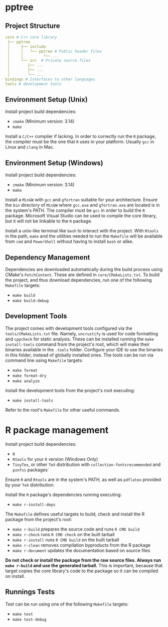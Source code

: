 # pptree

## Project Structure

```yaml
core # C++ core library
 ├── pptree
 │     ├── include
 │     │   └── pptree # Public header files
 │     │         └── ...
 │     └── src  # Private source files
 │        ├── ...
 │        ├── ...
 │        └── ...
bindings # Interfaces to other languages
tools # development tools
```

## Environment Setup (Unix)

Install project build dependencies:

- `cmake` (Minimum version: 3.14)
- `make`

Install a `C/C++` compiler if lacking. In order to correctly run the `R` package, the compiler must be the one that `R` uses in your platform. Usually `gcc` in Linux and `clang` in Mac.

## Environment Setup (Windows)

Install project build dependencies:

- `cmake` (Minimum version: 3.14)
- `make`

Install a `MinGW` with `gcc` and `gfortran` suitable for your architecture. Ensure the `bin` directory of `MinGW` where `gcc.exe` and `gfortran.exe` are located is in the system's PATH. The compiler must be `gcc` in order to build the `R` package. Microsoft Visual Studio can be used to compile the core library, but it will not be linkable to the `R` package.

Install a unix-like terminal like `bash` to interact with the project. With `Rtools` in the path, `make` and the utilities needed to run the `Makefile` will be available from `cmd` and `PowerShell` without having to install `bash` or alike.

## Dependency Management

Dependencies are downloaded automatically during the build process using CMake's `FetchContent`. These are defined in `core/CMakeLists.txt`. To build the project, and thus download dependencies, run one of the following `Makefile` targets:

- `make build`
- `make build-debug`

## Development Tools

The project comes with development tools configured via the `tools/CMakeLists.txt` file. Namely, `uncrustify` is used for code formatting and `cppcheck` for static analysis. These can be installed running the `make install-tools` command from the project's root, which will make their binaries available in the `.tools` folder. Configure your IDE to use the binaries in this folder, instead of globally installed ones. The tools can be run via command line using `Makefile` targets:

- `make format`
- `make format-dry`
- `make analyze`

Install the development tools from the project's root executing:

- `make install-tools`

Refer to the root's `Makefile` for other useful commands.

# R package management

Install project build dependencies:

- `R`
- `Rtools` for your `R` version (Windows Only)
- `TinyTex`, or other `TeX` distribution with `collection-fontsrecommended` and `psnfss` packages`

Ensure `R` and `Rtools` are in the system's PATH, as well as `pdflatex` provided by your `TeX` distribution. 

Install the `R` package's dependencies running executing:

- `make r-install-deps`

The `Makefile` defines useful targets to build, check and install the R package from the project's root:

- `make r-build` prepares the source code and runs `R CMD build`
- `make r-check` runs `R CMD check` on the built tarball
- `make r-install` runs `R CMD build` on the built tarball
- `make r-clean` removes compilation byproducts from the R package
- `make r-document` updates the documentation based on source files

**Do not check or install the package from the raw source files. Always run `make r-build` and use the generated tarball.** This is important, because that target copies the core library's code to the package so it can be compiled on install.


## Runnings Tests

Test can be run using one of the following `Makefile` targets:

- `make test`
- `make test-debug`

